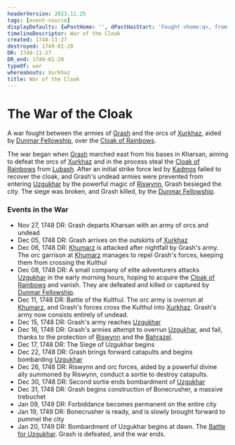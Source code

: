 ```yaml
---
headerVersion: 2023.11.25
tags: [event-source]
displayDefaults: {wPastHome: '', dPastHasStart: 'Fought <home:q>, from <startDate> to <endDate>'}
timelineDescriptor: War of the Cloak
created: 1748-11-27
destroyed: 1749-01-20
DR: 1748-11-27
DR_end: 1749-01-20
typeOf: war
whereabouts: Xurkhaz
title: War of the Cloak
---
```

# The War of the Cloak

A war fought between the armies of [Grash](<../../people/other-nonhumans/grash.md>) and the orcs of [Xurkhaz](<../../gazetteer/istaros-watershed/xurkhaz/xurkhaz.md>), aided by [Dunmar Fellowship](<../../people/pcs/dunmar-fellowship/dunmar-fellowship.md>), over the [Cloak of Rainbows](<../../things/artifacts-of-power/cloak-of-rainbows.md>). 

The war began when [Grash](<../../people/other-nonhumans/grash.md>) marched east from his bases in Kharsan, aiming to defeat the orcs of [Xurkhaz](<../../gazetteer/istaros-watershed/xurkhaz/xurkhaz.md>) and in the process steal the [Cloak of Rainbows](<../../things/artifacts-of-power/cloak-of-rainbows.md>) from [Lubash](<../../people/orcs/lubash.md>). After an initial strike force led by [Kadmos](<../../people/chardonians/kadmos.md>) failed to recover the cloak, and Grash's undead armies were prevented from entering [Uzgukhar](<../../gazetteer/istaros-watershed/xurkhaz/uzgukhar.md>) by the powerful magic of [Riswynn](<../../people/pcs/dunmar-fellowship/riswynn.md>), Grash besieged the city. The siege was broken, and Grash killed, by the [Dunmar Fellowship](<../../people/pcs/dunmar-fellowship/dunmar-fellowship.md>).
### Events in the War

- Nov 27, 1748 DR: Grash departs Kharsan with an army of orcs and undead
- Dec 05, 1748 DR: Grash arrives on the outskirts of [Xurkhaz](<../../gazetteer/istaros-watershed/xurkhaz/xurkhaz.md>)
- Dec 06, 1748 DR: [Khumarz](<../../gazetteer/istaros-watershed/xurkhaz/khumarz.md>) is attacked after nightfall by Grash's army. The orc garrison at [Khumarz](<../../gazetteer/istaros-watershed/xurkhaz/khumarz.md>) manages to repel Grash's forces, keeping them from crossing the Kulthul
- Dec 08, 1748 DR: A small company of elite adventurers attacks [Uzgukhar](<../../gazetteer/istaros-watershed/xurkhaz/uzgukhar.md>) in the early morning hours, hoping to acquire the [Cloak of Rainbows](<../../things/artifacts-of-power/cloak-of-rainbows.md>) and vanish. They are defeated and killed or captured by [Dunmar Fellowship](<../../people/pcs/dunmar-fellowship/dunmar-fellowship.md>). 
- Dec 11, 1748 DR:  Battle of the Kulthul. The orc army is overrun at [Khumarz](<../../gazetteer/istaros-watershed/xurkhaz/khumarz.md>), and Grash's forces cross the Kulthul into [Xurkhaz](<../../gazetteer/istaros-watershed/xurkhaz/xurkhaz.md>). Grash's army now consists entirely of undead. 
- Dec 15, 1748 DR: Grash's army reaches [Uzgukhar](<../../gazetteer/istaros-watershed/xurkhaz/uzgukhar.md>)
- Dec 16, 1748 DR: Grash's armies attempt to overrun [Uzgukhar](<../../gazetteer/istaros-watershed/xurkhaz/uzgukhar.md>), and fail, thanks to the protection of [Riswynn](<../../people/pcs/dunmar-fellowship/riswynn.md>) and the [Bahrazel](<../../cosmology/gods/embodied-gods/bahrazel.md>). 
- Dec 17, 1748 DR: The Siege of Uzgukhar begins
- Dec 22, 1748 DR: Grash brings forward catapults and begins bombarding [Uzgukhar](<../../gazetteer/istaros-watershed/xurkhaz/uzgukhar.md>)
- Dec 26, 1748 DR: Riswynn and orc forces, aided by a powerful divine ally summoned by Riswynn, conduct a sortie to destroy catapults.
- Dec 30, 1748 DR: Second sortie ends bombardment of [Uzgukhar](<../../gazetteer/istaros-watershed/xurkhaz/uzgukhar.md>)
- Dec 31, 1748 DR: Grash begins construction of Bonecrusher, a massive trebuchet
- Jan 09, 1749 DR: Forbiddance becomes permanent on the entire city
- Jan 19, 1749 DR: Bonecrusher is ready, and is slowly brought forward to pummel the city
- Jan 20, 1749 DR: Bombardment of Uzgukhar begins at dawn. The [Battle for Uzgukhar](<1749/battle-for-uzgukhar.md>). Grash is defeated, and the war ends.